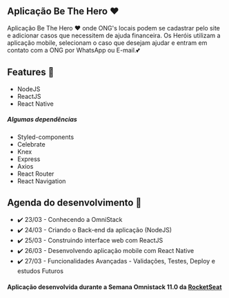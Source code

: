 
## Aplicação Be The Hero :heart:
Aplicação Be The Hero ❤️ onde ONG's locais podem se cadastrar pelo site e adicionar casos que necessitem de ajuda financeira. Os Heróis utilizam a aplicação mobile, selecionam o caso que desejam ajudar e entram em contato com a ONG por WhatsApp ou E-mail.:two_hearts:

## Features :wrench:
- NodeJS
- ReactJS
- React Native

##### Algumas dependências  
- Styled-components
- Celebrate
- Knex
- Express
- Axios
- React Router
- React Navigation

## Agenda do desenvolvimento :hammer:
* ✔️ 23/03 - Conhecendo a OmniStack
* ✔️ 24/03 - Criando o Back-end da aplicação (NodeJS)
* ✔️ 25/03 - Construindo interface web com ReactJS
* ✔️ 26/03 - Desenvolvendo aplicação mobile com React Native
* ✔️ 27/03 - Funcionalidades Avançadas - Validações, Testes, Deploy e estudos Futuros

#### Aplicação desenvolvida durante a Semana Omnistack 11.0 da [RocketSeat](https://github.com/Rocketseat)

